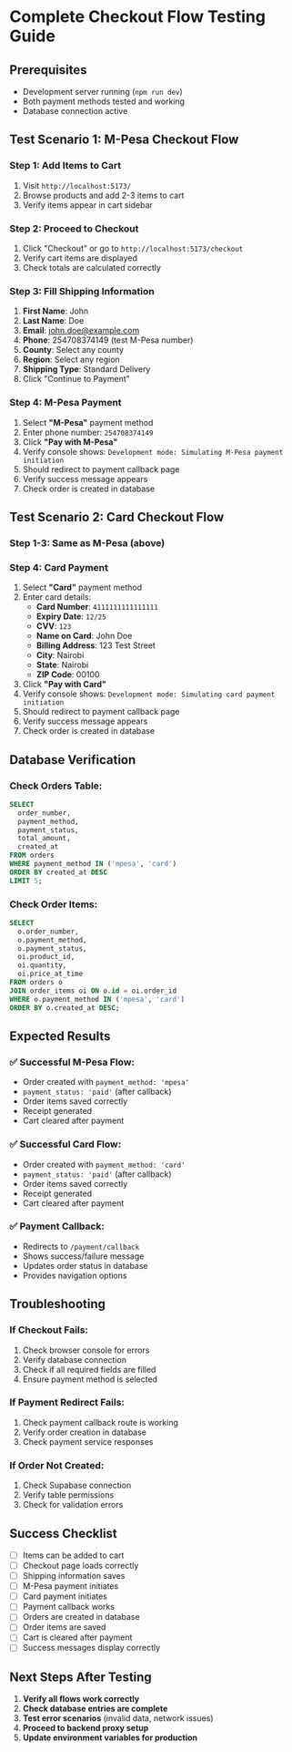 # Complete Checkout Flow Testing Guide

## Prerequisites
- Development server running (`npm run dev`)
- Both payment methods tested and working
- Database connection active

## Test Scenario 1: M-Pesa Checkout Flow

### Step 1: Add Items to Cart
1. Visit `http://localhost:5173/`
2. Browse products and add 2-3 items to cart
3. Verify items appear in cart sidebar

### Step 2: Proceed to Checkout
1. Click "Checkout" or go to `http://localhost:5173/checkout`
2. Verify cart items are displayed
3. Check totals are calculated correctly

### Step 3: Fill Shipping Information
1. **First Name**: John
2. **Last Name**: Doe
3. **Email**: john.doe@example.com
4. **Phone**: 254708374149 (test M-Pesa number)
5. **County**: Select any county
6. **Region**: Select any region
7. **Shipping Type**: Standard Delivery
8. Click "Continue to Payment"

### Step 4: M-Pesa Payment
1. Select **"M-Pesa"** payment method
2. Enter phone number: `254708374149`
3. Click **"Pay with M-Pesa"**
4. Verify console shows: `Development mode: Simulating M-Pesa payment initiation`
5. Should redirect to payment callback page
6. Verify success message appears
7. Check order is created in database

## Test Scenario 2: Card Checkout Flow

### Step 1-3: Same as M-Pesa (above)

### Step 4: Card Payment
1. Select **"Card"** payment method
2. Enter card details:
   - **Card Number**: `4111111111111111`
   - **Expiry Date**: `12/25`
   - **CVV**: `123`
   - **Name on Card**: John Doe
   - **Billing Address**: 123 Test Street
   - **City**: Nairobi
   - **State**: Nairobi
   - **ZIP Code**: 00100
3. Click **"Pay with Card"**
4. Verify console shows: `Development mode: Simulating card payment initiation`
5. Should redirect to payment callback page
6. Verify success message appears
7. Check order is created in database

## Database Verification

### Check Orders Table:
```sql
SELECT 
  order_number,
  payment_method,
  payment_status,
  total_amount,
  created_at
FROM orders 
WHERE payment_method IN ('mpesa', 'card') 
ORDER BY created_at DESC 
LIMIT 5;
```

### Check Order Items:
```sql
SELECT 
  o.order_number,
  o.payment_method,
  o.payment_status,
  oi.product_id,
  oi.quantity,
  oi.price_at_time
FROM orders o
JOIN order_items oi ON o.id = oi.order_id
WHERE o.payment_method IN ('mpesa', 'card')
ORDER BY o.created_at DESC;
```

## Expected Results

### ✅ Successful M-Pesa Flow:
- Order created with `payment_method: 'mpesa'`
- `payment_status: 'paid'` (after callback)
- Order items saved correctly
- Receipt generated
- Cart cleared after payment

### ✅ Successful Card Flow:
- Order created with `payment_method: 'card'`
- `payment_status: 'paid'` (after callback)
- Order items saved correctly
- Receipt generated
- Cart cleared after payment

### ✅ Payment Callback:
- Redirects to `/payment/callback`
- Shows success/failure message
- Updates order status in database
- Provides navigation options

## Troubleshooting

### If Checkout Fails:
1. Check browser console for errors
2. Verify database connection
3. Check if all required fields are filled
4. Ensure payment method is selected

### If Payment Redirect Fails:
1. Check payment callback route is working
2. Verify order creation in database
3. Check payment service responses

### If Order Not Created:
1. Check Supabase connection
2. Verify table permissions
3. Check for validation errors

## Success Checklist

- [ ] Items can be added to cart
- [ ] Checkout page loads correctly
- [ ] Shipping information saves
- [ ] M-Pesa payment initiates
- [ ] Card payment initiates
- [ ] Payment callback works
- [ ] Orders are created in database
- [ ] Order items are saved
- [ ] Cart is cleared after payment
- [ ] Success messages display correctly

## Next Steps After Testing

1. **Verify all flows work correctly**
2. **Check database entries are complete**
3. **Test error scenarios** (invalid data, network issues)
4. **Proceed to backend proxy setup**
5. **Update environment variables for production** 